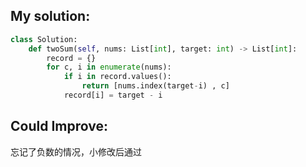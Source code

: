 
## My solution:
```python
class Solution:
    def twoSum(self, nums: List[int], target: int) -> List[int]:
        record = {}
        for c, i in enumerate(nums):
            if i in record.values():
                return [nums.index(target-i) , c]
            record[i] = target - i
```


## Could Improve:   
忘记了负数的情况，小修改后通过

